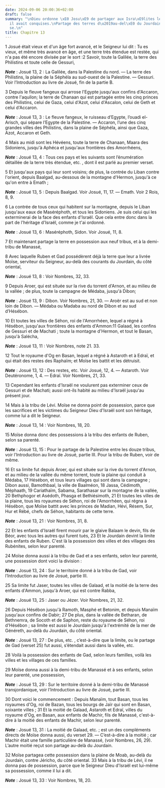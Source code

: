 ```yaml
---
date: 2024-09-06 20:00:36+02:00
draft: false
summary: "\nDieu ordonne \xE0 Josu\xE9 de partager aux Isra\xE9lites les terres qu\u2019\
  il avait conquises.\nPartage des terres d\u2019au-del\xE0 du Jourdain fait par Mo\xEF\
  se.\n"
title: Chapitre 13
---
```





1 Josué était vieux et d'un âge fort avancé, et le Seigneur lui dit : Tu es vieux, et même très avancé en âge, et une terre très étendue est restée, qui n'a pas été encore divisée par le sort :2 Savoir, toute la Galilée, la terre des Philistins et toute celle de Gessuri,

***Note*** :  Josué 13, 2 : La Galilée, dans la Palestine du nord. ― La terre des Philistins, la plaine de la Séphéla au sud-ouest de la Palestine. ― Gessuri. Voir l’Introduction au livre de Josué, fin de la partie B.

3 Depuis le fleuve fangeux qui arrose l'Egypte jusqu'aux confins d'Accaron, contre l'aquilon; la terre de Chanaan qui est partagée entre les cinq princes des Philistins, celui de Gaza, celui d'Azot, celui d'Ascalon, celui de Geth et celui d'Accaron.

***Note*** :  Josué 13, 3 : Le fleuve fangeux, le ruisseau d’Egypte, l’ouadi el-Arisch, qui sépare l’Egypte de la Palestine. ― Accaron, l’une des cinq grandes villes des Philistins, dans la plaine de Séphéla, ainsi que Gaza, Azot, Accaron et Geth.

4 Mais au midi sont les Hévéens, toute la terre de Chanaan, Maara des Sidoniens, jusqu'à Aphéca et jusqu'aux frontières des Amorrhéens,

***Note*** :  Josué 13, 4 : Tous ces pays et les suivants sont l’énumération détaillée de la terre très étendue, etc. , dont il est parlé au premier verset.

5 Et jusqu'aux pays qui leur sont voisins; de plus, la contrée du Liban contre l'orient, depuis Baalgad, au-dessous de la montagne d'Hermon, jusqu'à ce qu'on entre à Emath ;

***Note*** :  Josué 13, 5 : Depuis Baalgad. Voir Josué, 11, 17. ― Emath. Voir 2 Rois, 8, 9.

6 La contrée de tous ceux qui habitent sur la montagne, depuis le Liban jusqu'aux eaux de Maséréphoth, et tous les Sidoniens. Je suis celui qui les exterminerai de la face des enfants d'Israël. Que cela entre donc dans la part de l'héritage d'Israël, comme je t'ai ordonné.

***Note*** :  Josué 13, 6 : Maséréphoth, Sidon. Voir Josué, 11, 8.

7 Et maintenant partage la terre en possession aux neuf tribus, et à la demi-tribu de Manassé,


8 Avec laquelle Ruben et Gad possédèrent déjà la terre que leur a livrée Moïse, serviteur du Seigneur, au-delà des courants du Jourdain, du côté oriental,

***Note*** :  Josué 13, 8 : Voir Nombres, 32, 33.

9 Depuis Aroer, qui est située sur la rive du torrent d'Arnon, et au milieu de la vallée ; de plus, toute la campagne de Médaba, jusqu'à Dibon;

***Note*** :  Josué 13, 9 : Dibon. Voir Nombres, 21, 30. ― Aroër est au sud et non loin de Dibon. ― Médaba ou Madaba au nord de Dibon et au sud d’Hésébon.

10 Et toutes les villes de Séhon, roi de l'Amorrhéen, lequel a régné à Hésébon, jusqu'aux frontières des enfants d'Ammon:11 Galaad, les confins de Gessuri et de Machati ; toute la montagne d'Hermon, et tout le Basan, jusqu'à Salécha,

***Note*** :  Josué 13, 11 : Voir Nombres, note 21. 33.

12 Tout le royaume d'Og en Basan, lequel a régné à Astaroth et à Edraï, et qui était des restes des Raphaïm; et Moïse les battit et les détruisit.

***Note*** :  Josué 13, 12 : Des restes, etc. Voir Josué, 12, 4. ― Astaroth. Voir Deutéronome, 1, 4. ― Edraï. Voir Nombres, 21, 33.

13 Cependant les enfants d'Israël ne voulurent pas exterminer ceux de Gessuri et de Machati; aussi ont-ils habité au milieu d'Israël jusqu'au présent jour.


14 Mais à la tribu de Lévi. Moïse ne donna point de possession, parce que les sacrifices et les victimes du Seigneur Dieu d'Israël sont son héritage, comme lui a dit le Seigneur.

***Note*** :  Josué 13, 14 : Voir Nombres, 18, 20.


15 Moïse donna donc des possessions à la tribu des enfants de Ruben, selon sa parenté.

***Note*** :  Josué 13, 15 : Pour le partage de la Palestine entre les douze tribus, voir l’Introduction au livre de Josué, partie III. Pour la tribu de Ruben, voir de même.

16 Et sa limite fut depuis Aroer, qui est située sur la rive du torrent d'Arnon, et au milieu de la vallée du même torrent, toute la plaine qui conduit à Médaba, 17 Hésébon, et tous leurs villages qui sont dans la campagne ; Dibon aussi, Bamothbaal, la ville de Baalméon, 18 Jassa, Cédimoth, Méphaath, 19 Cariathaïm, Sabama, Sarathasar sur la montagne de la vallée, 20 Bethphogor et Asédoth, Phasga et Bethiésimoth, 21 Et toutes les villes de la plaine, tous les royaumes de Séhon, roi de l'Amorrhéen, qui régna à Hésébon, que Moïse battit avec les princes de Madian, Hévi, Résem, Sur, Hur et Rébé, chefs de Séhon, habitants de cette terre.

***Note*** :  Josué 13, 21 : Voir Nombres, 31, 8.

22 Et les enfants d'Israël firent mourir par le glaive Balaam le devin, fils de Béor, avec tous les autres qui furent tués, 23 Et le Jourdain devint la limite des enfants de Ruben. C'est là la possession des villes et des villages des Rubénites, selon leur parenté.


24 Moïse donna aussi à la tribu de Gad et a ses enfants, selon leur parenté, une possession dont voici la division :

***Note*** :  Josué 13, 24 : Sur le territoire donné à la tribu de Gad, voir l’Introduction au livre de Josué, partie III.

25 Sa limite fut Jaser, toutes les villes de Galaad, et la moitié de la terre des enfants d'Ammon, jusqu'à Aroer, qui est contre Rabba,

***Note*** :  Josué 13, 25 : Jaser ou Jézer. Voir Nombres, 21, 32.

26 Depuis Hésébon jusqu'à Ramoth, Masphé et Betonim, et depuis Manaïm jusqu'aux confins de Dabir; 27 De plus, dans la vallée de Betharan, de Bethnemra, de Socoth et de Saphon, reste du royaume de Séhon, roi d'Hésébon ; sa limite est aussi le Jourdain jusqu'à l'extrémité de la mer de Généreth, au-delà du Jourdain, du côté oriental.

***Note*** :  Josué 13, 27 : De plus, etc. , c’est-à-dire que la limite, ou le partage de Gad (verset 25) fut aussi, s’étendait aussi dans la vallée, etc.

28 Voilà la possession des enfants de Gad, selon leurs familles, voilà les villes et les villages de ces familles.


29 Moïse donna aussi à la demi-tribu de Manassé et à ses enfants, selon leur parenté, une possession,

***Note*** :  Josué 13, 29 : Sur le territoire donné à la demi-tribu de Manassé transjordanique, voir l’Introduction au livre de Josué, partie III.

30 Dont voici le commencement : Depuis Manaïm, tout Basan, tous les royaumes d'Og, roi de Bazan, tous les bourgs de Jaïr qui sont en Basan, soixante villes ; 31 Et la moitié de Galaad, Astaroth et Edraï, villes du royaume d'Og, en Basan, aux enfants de Machir, fils de Manassé, c'est-à-dire à la moitié des enfants de Machir, selon leur parenté.

***Note*** :  Josué 13, 31 : La moitié de Galaad, etc. ; est un des compléments directs de Moïse donna aussi, du verset 29. ― C’est-à-dire à la moitié ; car Machir était une famille particulière de Manassé, (voir Nombres, 26, 29). L’autre moitié reçut son partage au-delà du Jourdain.


32 Moïse partagea cette possession dans la plaine de Moab, au-delà du Jourdain, contre Jéricho, du côté oriental. 33 Mais à la tribu de Lévi, il ne donna pas de possession, parce que le Seigneur Dieu d'Israël est lui-même sa possession, comme il lui a dit.

***Note*** :  Josué 13, 33 : Voir Nombres, 18, 20.

